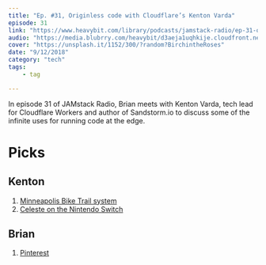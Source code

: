 ```yaml
---
title: "Ep. #31, Originless code with Cloudflare’s Kenton Varda"
episode: 31
link: "https://www.heavybit.com/library/podcasts/jamstack-radio/ep-31-originless-code-with-cloudflares-kenton-varda/"
audio: "https://media.blubrry.com/heavybit/d3aeja1uqhkije.cloudfront.net/podcasts/jamstack-radio/20180710-jamstack-radio-031.mp3"
cover: "https://unsplash.it/1152/300/?random?BirchintheRoses"
date: "9/12/2018"
category: "tech"
tags:
    - tag

---
```


In episode 31 of JAMstack Radio, Brian meets with Kenton Varda, tech lead for Cloudflare Workers and author of Sandstorm.io to discuss some of the infinite uses for running code at the edge.


# Picks

## Kenton

1. [Minneapolis Bike Trail system](https://www.google.com/search?q=minneapolis+bike+trails&oq=minneapolis+bike+trails&aqs=chrome.0.0l6.5669j1j7&sourceid=chrome&ie=UTF-8)
2. [Celeste on the Nintendo Switch](https://www.google.com/search?q=Celeste&oq=Celeste&aqs=chrome..69i57.144j0j7&sourceid=chrome&ie=UTF-8)

## Brian

1. [Pinterest](https://www.pinterest.com/brianllamar/)
